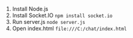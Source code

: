 1. Install Node.js
2. Install Socket.IO `npm install socket.io`
3. Run server.js `node server.js`
4. Open index.html `file:///C:/chat/index.html`
